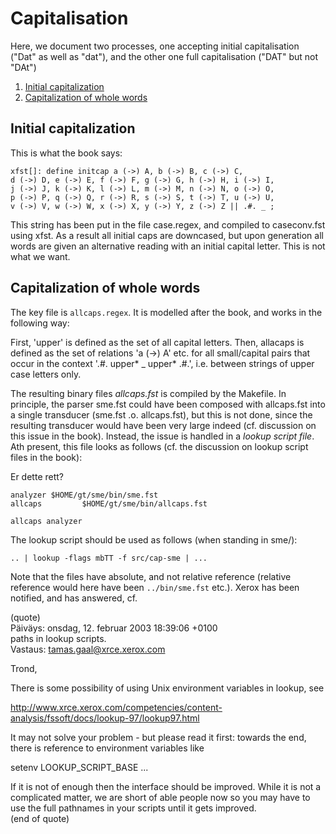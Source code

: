 # Capitalisation

Here, we document two processes, one accepting initial capitalisation
("Dat" as well as "dat"), and the other one full capitalisation ("DAT"
but not "DAt")

1.  [Initial capitalization](#ini)
2.  [Capitalization of whole words](#all)

## Initial capitalization

This is what the book says:

    xfst[]: define initcap a (->) A, b (->) B, c (->) C,
    d (->) D, e (->) E, f (->) F, g (->) G, h (->) H, i (->) I,
    j (->) J, k (->) K, l (->) L, m (->) M, n (->) N, o (->) O,
    p (->) P, q (->) Q, r (->) R, s (->) S, t (->) T, u (->) U,
    v (->) V, w (->) W, x (->) X, y (->) Y, z (->) Z || .#. _ ;

This string has been put in the file case.regex, and compiled to
caseconv.fst using xfst. As a result all initial caps are downcased, but
upon generation all words are given an alternative reading with an
initial capital letter. This is not what we want.

## Capitalization of whole words

The key file is `allcaps.regex`. It is modelled after the book, and
works in the following way:

First, 'upper' is defined as the set of all capital letters. Then,
allacaps is defined as the set of relations 'a (-&gt;) A' etc. for all
small/capital pairs that occur in the context '.\#. upper\* \_ upper\*
.\#.', i.e. between strings of upper case letters only.

The resulting binary files _allcaps.fst_ is compiled by the Makefile. In
principle, the parser sme.fst could have been composed with allcaps.fst
into a single transducer (sme.fst .o. allcaps.fst), but this is not
done, since the resulting transducer would have been very large indeed
(cf. discussion on this issue in the book). Instead, the issue is
handled in a _lookup script file_. Ath present, this file looks as
follows (cf. the discussion on lookup script files in the book):

Er dette rett?

    analyzer $HOME/gt/sme/bin/sme.fst
    allcaps         $HOME/gt/sme/bin/allcaps.fst

    allcaps analyzer

The lookup script should be used as follows (when standing in sme/):

    .. | lookup -flags mbTT -f src/cap-sme | ...

Note that the files have absolute, and not relative reference (relative
reference would here have been `../bin/sme.fst` etc.). Xerox has been
notified, and has answered, cf.

(quote)  
Päiväys: onsdag, 12. februar 2003 18:39:06 +0100  
paths in lookup scripts.  
Vastaus: tamas.gaal@xrce.xerox.com

Trond,

There is some possibility of using Unix environment variables in lookup,
see

<http://www.xrce.xerox.com/competencies/content-analysis/fssoft/docs/lookup-97/lookup97.html>

It may not solve your problem - but please read it first: towards the
end, there is reference to environment variables like

setenv LOOKUP_SCRIPT_BASE ...

If it is not of enough then the interface should be improved. While it
is not a complicated matter, we are short of able people now so you may
have to use the full pathnames in your scripts until it gets improved.  
(end of quote)
